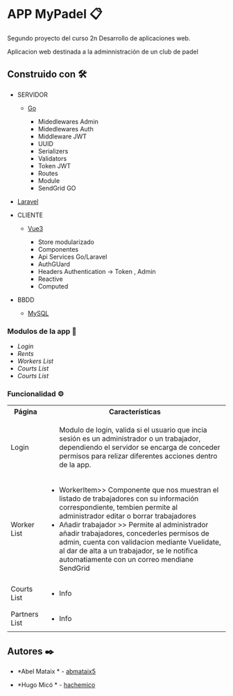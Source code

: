 




# APP MyPadel 📋


Segundo proyecto del curso 2n Desarrollo de aplicaciones web.

Aplicacion web destinada a la adminnistración de un club de padel






## Construido con 🛠️


 * SERVIDOR

     * [Go](https://es.wikipedia.org/wiki/Go_(lenguaje_de_programaci%C3%B3n))

        * Midedlewares Admin
        * Midedlewares Auth
        * Middleware JWT
        * UUID
        * Serializers
        * Validators
        * Token JWT
        * Routes
        * Module
        * SendGrid GO

 * [Laravel](https://es.wikipedia.org/wiki/Go_(lenguaje_de_programaci%C3%B3n))

       
 
 
* CLIENTE

    * [Vue3](https://vue.io/)

        * Store modularizado 
        * Componentes 
        * Api Services Go/Laravel 
        * AuthGUard
        * Headers Authentication -> Token , Admin
        * Reactive
        * Computed
    


* BBDD

    * [MySQL](https://www.mysql.com/)



### Modulos de la app 🔩


* *Login* 
* *Rents* 
* *Workers List*
* *Courts List*
* *Courts List*


### Funcionalidad ⚙️

<table>
    <tr>
        <th>Página</th>
        <th>Características</th>
    </tr>
    <tr>
        <td>Login</td>
        <td>
            <ul>
              Modulo de login, valida si el usuario que incia sesión es un administrador o un trabajador, dependiendo el servidor se encarga de conceder permisos para relizar diferentes acciones dentro de la app.
            </ul>
        </td>
    </tr>
    <tr>
        <td>Worker List</td>
        <td>
            <ul>
                <li>WorkerItem>> Componente que nos muestran el listado de trabajadores con su información correspondiente, tembien permite al administrador editar o borrar trabajadores</li>
                <li>Añadir trabajador >> Permite al administrador añadir trabajadores, concederles permisos de admin, cuenta con validacion mediante Vuelidate, al dar de alta a un trabajador, se le notifica automatiamente con un correo mendiane SendGrid</li>
            </ul>
        </td>
    </tr>
     <tr>
        <td>Courts List</td>
        <td>
            <ul>
                <li>Info</li>
            </ul>
        </td>
    </tr>
    <tr>
        <td>Partners List</td>
        <td>
            <ul>
                <li>Info</li>
            </ul>
        </td>
    </tr>
        
    
    
    
   
        
  
</table>



## Autores ✒️



* *Abel Mataix * - [abmataix5](https://github.com/abmataix5/)

* *Hugo Micó  * - [hachemico](https://github.com/hachemico/)
